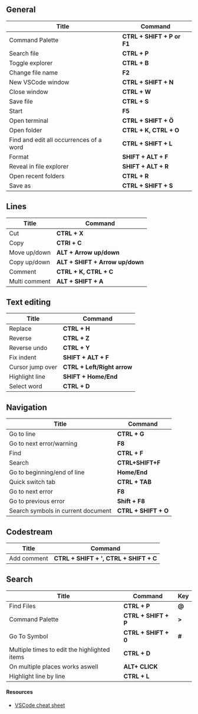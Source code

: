## General
| Title                                   | Command                    |
| --------------------------------------- | -------------------------- |
| Command Palette                         | **CTRL + SHIFT + P or F1** |
| Search file                             | **CTRL + P**               |
| Toggle explorer                         | **CTRL + B**               |
| Change file name                        | **F2**                     |
| New VSCode window                       | **CTRL + SHIFT + N**       |
| Close window                            | **CTRL + W**               |
| Save file                               | **CTRL + S**               |
| Start                                   | **F5**                     |
| Open terminal                           | **CTRL + SHIFT + Ö**       |
| Open folder                             | **CTRL + K, CTRL + O**     |
| Find and edit all occurrences of a word | **CTRL + SHIFT + L**       |
| Format                                  | **SHIFT + ALT + F**        |
| Reveal in file explorer                 | **SHIFT + ALT + R**        |
| Open recent folders                     | **CTRL + R**               |
| Save as                                 | **CTRL + SHIFT + S**       |

##  Lines 
| Title         | Command                         |
| ------------- | ------------------------------- |
| Cut           | **CTRL + X**                    |
| Copy          | **CTRl + C**                    |
| Move up/down  | **ALT + Arrow up/down**         |
| Copy up/down  | **ALT + SHIFT + Arrow up/down** |
| Comment       | **CTRL + K, CTRL + C**          |
| Multi comment | **ALT + SHIFT + A**             |

##  Text editing
| Title            | Command                     |
| ---------------- | --------------------------- |
| Replace          | **CTRL + H**                |
| Reverse          | **CTRL + Z**                |
| Reverse undo     | **CTRL + Y**                |
| Fix indent       | **SHIFT + ALT + F**         |
| Cursor jump over | **CTRL + Left/Right arrow** |
| Highlight line   | **SHIFT + Home/End**        |
| Select word      | **CTRL + D**                |

## Navigation
 | Title                              | Command              |
 | ---------------------------------- | -------------------- |
 | Go to line                         | **CTRL + G**         |
 | Go to next error/warning           | **F8**               |
 | Find                               | **CTRL + F**         |
 | Search                             | **CTRL+SHIFT+F**     |
 | Go to beginning/end of line        | **Home/End**         |
 | Quick switch tab                   | **CTRL + TAB**       |
 | Go to next error                   | **F8**               |
 | Go to previous error               | **Shift + F8**       |
 | Search symbols in current document | **CTRL + SHIFT + O** |

 ## Codestream
 | Title       | Command                                |
 | ----------- | -------------------------------------- |
 | Add comment | **CTRL + SHIFT + ', CTRL + SHIFT + C** |

 ## Search
 | Title                                        | Command              | Key   |
 | -------------------------------------------- | -------------------- | ----- |
 | Find Files                                   | **CTRL + P**         | **@** |
 | Command Palette                              | **CTRL + SHIFT + P** | **>** |
 | Go To Symbol                                 | **CTRL + SHIFT + 0** | **#** |
 | Multiple times to edit the highlighted items | **CTRL + D**         |
 | On multiple places works aswell              | **ALT+ CLICK**       |
 | Highlight line by line                       | **CTRL + L**         |
 


#### Resources
- [VSCode cheat sheet](https://code.visualstudio.com/shortcuts/keyboard-shortcuts-windows.pdf)



